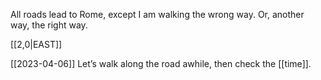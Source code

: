All roads lead to Rome, except I am walking the wrong way.
Or, another way, the right way.

[[2,0|EAST]] 

[[2023-04-06]]
Let’s walk along the road awhile, then check the [[time]].